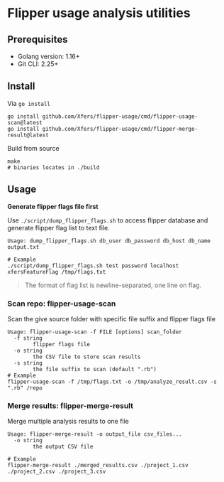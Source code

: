 # Flipper usage analysis utilities

## Prerequisites
* Golang version: 1.16+
* Git CLI: 2.25+

## Install
Via `go install`
```
go install github.com/Xfers/flipper-usage/cmd/flipper-usage-scan@latest
go install github.com/Xfers/flipper-usage/cmd/flipper-merge-result@latest
```

Build from source
```
make
# binaries locates in ./build
```

## Usage
**Generate flipper flags file first**

Use `./script/dump_flipper_flags.sh` to access flipper database and generate flipper flag list to text file.
```
Usage: dump_flipper_flags.sh db_user db_password db_host db_name output.txt

# Example
./script/dump_flipper_flags.sh test password localhost xfersFeatureFlag /tmp/flags.txt
```
> The format of flag list is newline-separated, one line on flag.

### Scan repo: flipper-usage-scan
Scan the give source folder with specific file suffix and flipper flags file
```
Usage: flipper-usage-scan -f FILE [options] scan_folder
  -f string
        flipper flags file
  -o string
        the CSV file to store scan results
  -s string
        the file suffix to scan (default ".rb")
# Example
flipper-usage-scan -f /tmp/flags.txt -o /tmp/analyze_result.csv -s ".rb" /repo
```

### Merge results: flipper-merge-result
Merge multiple analysis results to one file
```
Usage: flipper-merge-result -o output_file csv_files...
  -o string
        the output CSV file

# Example
flipper-merge-result ./merged_results.csv ./project_1.csv ./project_2.csv ./project_3.csv
```
